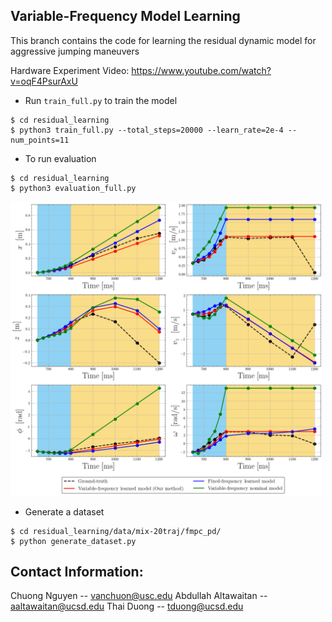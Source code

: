 ## Variable-Frequency Model Learning

This branch contains the code for learning the residual dynamic model for aggressive jumping maneuvers

Hardware Experiment Video: https://www.youtube.com/watch?v=oqF4PsurAxU

<!-- ## Train all jumping phases residual model  -->

* Run ```train_full.py``` to train the model
```
$ cd residual_learning
$ python3 train_full.py --total_steps=20000 --learn_rate=2e-4 --num_points=11
```
* To run evaluation
```
$ cd residual_learning
$ python3 evaluation_full.py
```
<p float="left">
<img src="/residual_learning/result/rollout.png" width="500">
</p>

* Generate a dataset 
```
$ cd residual_learning/data/mix-20traj/fmpc_pd/
$ python generate_dataset.py
```

## Contact Information:
Chuong Nguyen -- vanchuon@usc.edu
Abdullah Altawaitan -- aaltawaitan@ucsd.edu
Thai Duong -- tduong@ucsd.edu
